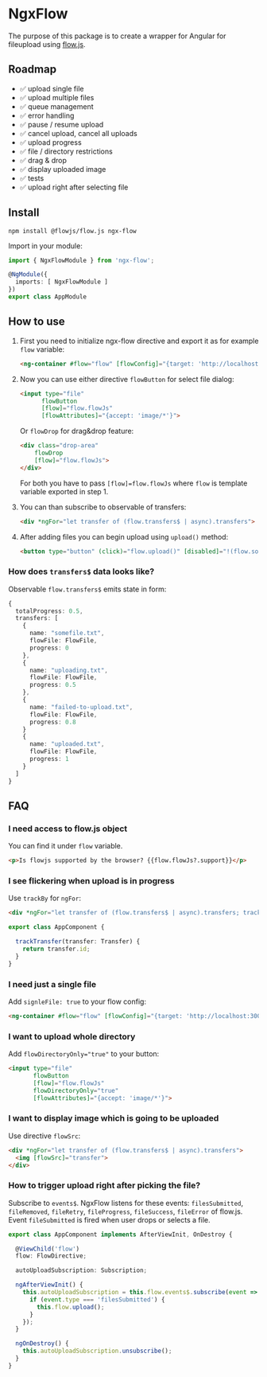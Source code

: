 # NgxFlow

The purpose of this package is to create a wrapper for Angular for fileupload using [flow.js](https://github.com/flowjs/flow.js).

## Roadmap

- ✅ upload single file
- ✅ upload multiple files
- ✅ queue management
- ✅ error handling
- ✅ pause / resume upload
- ✅ cancel upload, cancel all uploads
- ✅ upload progress
- ✅ file / directory restrictions
- ✅ drag & drop
- ✅ display uploaded image
- ✅ tests
- ✅ upload right after selecting file

## Install

`npm install @flowjs/flow.js ngx-flow`

Import in your module:

```typescript
import { NgxFlowModule } from 'ngx-flow';

@NgModule({
  imports: [ NgxFlowModule ]
})
export class AppModule
```

## How to use

1. First you need to initialize ngx-flow directive and export it as for example `flow` variable:

    ```html
    <ng-container #flow="flow" [flowConfig]="{target: 'http://localhost:3000/upload'}"></ng-container>
    ```

1. Now you can use either directive `flowButton` for select file dialog:

    ```html
    <input type="file"
          flowButton
          [flow]="flow.flowJs"
          [flowAttributes]="{accept: 'image/*'}">
    ```

    Or `flowDrop` for drag&drop feature:

    ```html
    <div class="drop-area"
        flowDrop
        [flow]="flow.flowJs">
    </div>
    ```

    For both you have to pass `[flow]=flow.flowJs` where `flow` is template variable exported in step 1.

1. You can than subscribe to observable of transfers:

    ```html
    <div *ngFor="let transfer of (flow.transfers$ | async).transfers">
    ```

1. After adding files you can begin upload using `upload()` method:

    ```html
    <button type="button" (click)="flow.upload()" [disabled]="!(flow.somethingToUpload$ | async)">Start upload</button>
    ```

### How does `transfers$` data looks like?

Observable `flow.transfers$` emits state in form:

```typescript
{
  totalProgress: 0.5,
  transfers: [
    {
      name: "somefile.txt",
      flowFile: FlowFile,
      progress: 0
    },
    {
      name: "uploading.txt",
      flowFile: FlowFile,
      progress: 0.5
    },
    {
      name: "failed-to-upload.txt",
      flowFile: FlowFile,
      progress: 0.8
    }
    {
      name: "uploaded.txt",
      flowFile: FlowFile,
      progress: 1
    }
  ]
}
```

## FAQ

### I need access to flow.js object

You can find it under `flow` variable.

```html
<p>Is flowjs supported by the browser? {{flow.flowJs?.support}}</p>
```

### I see flickering when upload is in progress

Use `trackBy` for `ngFor`:

```html
<div *ngFor="let transfer of (flow.transfers$ | async).transfers; trackBy: trackTransfer">
```

```typescript
export class AppComponent {

  trackTransfer(transfer: Transfer) {
    return transfer.id;
  }
}
```

### I need just a single file

Add `signleFile: true` to your flow config:

```html
<ng-container #flow="flow" [flowConfig]="{target: 'http://localhost:3000/upload', singleFile: true}"></ng-container>
```

### I want to upload whole directory

Add `flowDirectoryOnly="true"` to your button:

```html
<input type="file"
       flowButton
       [flow]="flow.flowJs"
       flowDirectoryOnly="true"
       [flowAttributes]="{accept: 'image/*'}">
```

### I want to display image which is going to be uploaded

Use directive `flowSrc`:

```html
<div *ngFor="let transfer of (flow.transfers$ | async).transfers">
  <img [flowSrc]="transfer">
</div>
```

### How to trigger upload right after picking the file?

Subscribe to `events$`. NgxFlow listens for these events: `filesSubmitted`, `fileRemoved`, `fileRetry`, `fileProgress`, `fileSuccess`, `fileError` of flow.js. Event `fileSubmitted` is fired when user drops or selects  a file.

```typescript
export class AppComponent implements AfterViewInit, OnDestroy {

  @ViewChild('flow')
  flow: FlowDirective;

  autoUploadSubscription: Subscription;

  ngAfterViewInit() {
    this.autoUploadSubscription = this.flow.events$.subscribe(event => {
      if (event.type === 'filesSubmitted') {
        this.flow.upload();
      }
    });
  }

  ngOnDestroy() {
    this.autoUploadSubscription.unsubscribe();
  }
}
```
